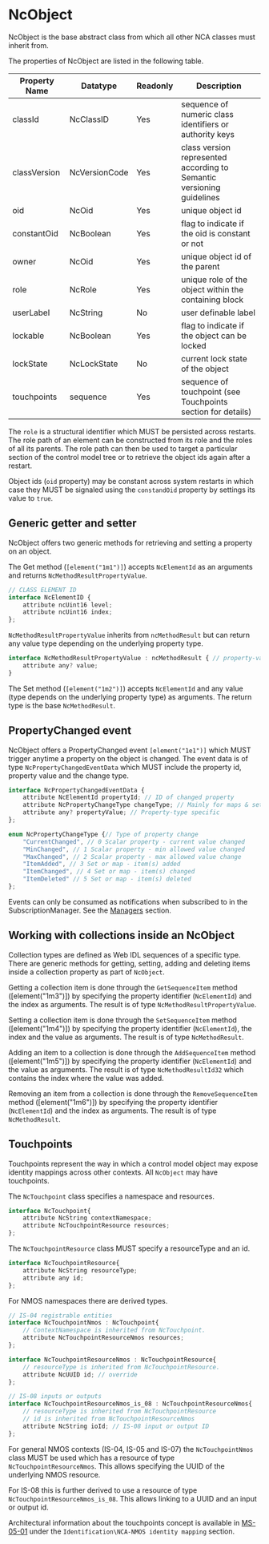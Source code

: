 # NcObject

NcObject is the base abstract class from which all other NCA classes must inherit from.

The properties of NcObject are listed in the following table.

| **Property Name** | **Datatype**                   | **Readonly** | **Description**                                                       |
| ----------------- | ------------------------------ | ------------ | ----------------------------------------------------------------------|
| classId           | NcClassID                      | Yes          | sequence of numeric class identifiers or authority keys               |
| classVersion      | NcVersionCode                  | Yes          | class version represented according to Semantic versioning guidelines |
| oid               | NcOid                          | Yes          | unique object id                                                      |
| constantOid       | NcBoolean                      | Yes          | flag to indicate if the oid is constant or not                        |
| owner             | NcOid                          | Yes          | unique object id of the parent                                        |
| role              | NcRole                         | Yes          | unique role of the object within the containing block                 |
| userLabel         | NcString                       | No           | user definable label                                                  |
| lockable          | NcBoolean                      | Yes          | flag to indicate if the object can be locked                          |
| lockState         | NcLockState                    | No           | current lock state of the object                                      |
| touchpoints       | sequence<NcTouchpoint>         | Yes          | sequence of touchpoint (see Touchpoints section for details)          |

The `role` is a structural identifier which MUST be persisted across restarts. The role path of an element can be constructed from its role and the roles of all its parents. The role path can then be used to target a particular section of the control model tree or to retrieve the object ids again after a restart.

Object ids (`oid` property) may be constant across system restarts in which case they MUST be signaled using the `constandOid` property by settings its value to `true`.

## Generic getter and setter

NcObject offers two generic methods for retrieving and setting a property on an object.

The Get method (`[element("1m1")]`) accepts `NcElementId` as an arguments and returns `NcMethodResultPropertyValue`.

```typescript
// CLASS ELEMENT ID  
interface NcElementID {
    attribute ncUint16 level;
    attribute ncUint16 index;
};
```

`NcMethodResultPropertyValue` inherits from `ncMethodResult` but can return any value type depending on the underlying property type.

```typescript
interface NcMethodResultPropertyValue : ncMethodResult { // property-value result
    attribute any? value;
}
```

The Set method (`[element("1m2")]`) accepts `NcElementId` and any value (type depends on the underlying property type) as arguments. The return type is the base `NcMethodResult`.

## PropertyChanged event

NcObject offers a PropertyChanged event `[element("1e1")]` which MUST trigger anytime a property on the object is changed.
The event data is of type `NcPropertyChangedEventData` which MUST include the property id, property value and the change type.

```typescript
interface NcPropertyChangedEventData {
    attribute NcElementId propertyId; // ID of changed property
    attribute NcPropertyChangeType changeType; // Mainly for maps & sets
    attribute any? propertyValue; // Property-type specific 
};

enum NcPropertyChangeType {// Type of property change
    "CurrentChanged", // 0 Scalar property - current value changed
    "MinChanged", // 1 Scalar property - min allowed value changed
    "MaxChanged", // 2 Scalar property - max allowed value change
    "ItemAdded", // 3 Set or map - item(s) added
    "ItemChanged", // 4 Set or map - item(s) changed
    "ItemDeleted" // 5 Set or map - item(s) deleted
};
```

Events can only be consumed as notifications when subscribed to in the SubscriptionManager. See the [Managers](Managers.md) section.

## Working with collections inside an NcObject

Collection types are defined as Web IDL sequences of a specific type.
There are generic methods for getting, setting, adding and deleting items inside a collection property as part of `NcObject`.

Getting a collection item is done through the `GetSequenceItem` method (\[element("1m3")\]) by specifying the property identifier (`NcElementId`) and the index as arguments.
The result is of type `NcMethodResultPropertyValue`.

Setting a collection item is done through the `SetSequenceItem` method (\[element("1m4")\]) by specifying the property identifier (`NcElementId`), the index and the value as arguments.
The result is of type `NcMethodResult`.

Adding an item to a collection is done through the `AddSequenceItem` method (\[element("1m5")\]) by specifying the property identifier (`NcElementId`) and the value as arguments.
The result is of type `NcMethodResultId32` which contains the index where the value was added.

Removing an item from a collection is done through the `RemoveSequenceItem` method (\[element("1m6")\]) by specifying the property identifier (`NcElementId`) and the index as arguments.
The result is of type `NcMethodResult`.

## Touchpoints

Touchpoints represent the way in which a control model object may expose identity mappings across other contexts.
All `NcObject` may have touchpoints.

The `NcTouchpoint` class specifies a namespace and resources.

```typescript
interface NcTouchpoint{
    attribute NcString contextNamespace;
    attribute NcTouchpointResource resources;
};
```

The `NcTouchpointResource` class MUST specify a resourceType and an id.

```typescript
interface NcTouchpointResource{
    attribute NcString resourceType;
    attribute any id;
};
```

For NMOS namespaces there are derived types.

```typescript
// IS-04 registrable entities
interface NcTouchpointNmos : NcTouchpoint{
    // ContextNamespace is inherited from NcTouchpoint.
    attribute NcTouchpointResourceNmos resources;
};

interface NcTouchpointResourceNmos : NcTouchpointResource{
    // resourceType is inherited from NcTouchpointResource.
    attribute NcUUID id; // override 
};

// IS-08 inputs or outputs
interface NcTouchpointResourceNmos_is_08 : NcTouchpointResourceNmos{
    // resourceType is inherited from NcTouchpointResource
    // id is inherited from NcTouchpointResourceNmos
    attribute NcString ioId; // IS-08 input or output ID
};
```

For general NMOS contexts (IS-04, IS-05 and IS-07) the `NcTouchpointNmos` class MUST be used which has a resource of type `NcTouchpointResourceNmos`. This allows specifying the UUID of the underlying NMOS resource.

For IS-08 this is further derived to use a resource of type `NcTouchpointResourceNmos_is_08`. This allows linking to a UUID and an input or output id.

Architectural information about the touchpoints concept is available in [MS-05-01](https://specs.amwa.tv/ms-05-01) under the `Identification\NCA-NMOS identity mapping` section.

